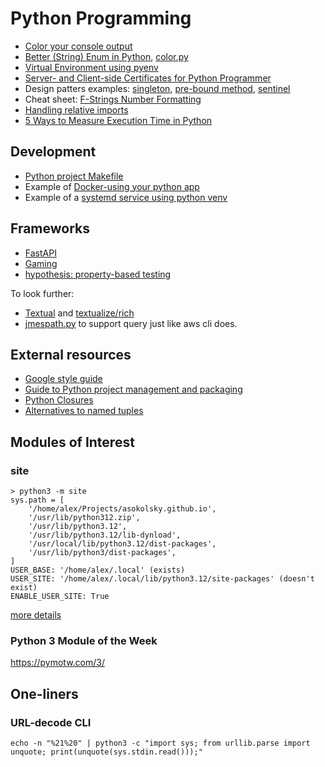 # Python Programming

* [Color your console output](color-console.html)
* [Better (String) Enum in Python](python-string-enum.html),
[color.py](color.py)
* [Virtual Environment using pyenv](pyenv-virtualenv.html)
* [Server- and Client-side Certificates for Python Programmer](https.html)
* Design patters examples: [singleton](global_logger.py),
[pre-bound method](prebound_method_pattern.py), [sentinel](sentinel.py)
* Cheat sheet:
[F-Strings Number Formatting](https://cheatography.com/brianallan/cheat-sheets/python-f-strings-number-formatting/)
* [Handling relative imports](https://iq-inc.com/importerror-attempted-relative-import/)
* [5 Ways to Measure Execution Time in Python](https://superfastpython.com/benchmark-execution-time/)

## Development

* [Python project Makefile](/apps/make/python.mak)
* Example of
[Docker-using your python app](https://github.com/asokolsky/pycrawl)
* Example of a [systemd service using python venv](/proxmox/lxc-prusalink.html)

## Frameworks

* [FastAPI](fastapi.html)
* [Gaming](gaming.html)
* [hypothesis: property-based testing](https://hypothesis.works/)

To look further:

* [Textual](https://www.textualize.io/) and
[textualize/rich](https://github.com/Textualize/rich)
* [jmespath.py](https://github.com/jmespath/jmespath.py) to support query just
like aws cli does.

## External resources

* [Google style guide](https://google.github.io/styleguide/pyguide.html)
* [Guide to Python project management and packaging](https://reinforcedknowledge.com/a-comprehensive-guide-to-python-project-management-and-packaging-concepts-illustrated-with-uv-part-i/)
* [Python Closures](https://realpython.com/python-closure/)
* [Alternatives to named tuples](https://snarky.ca/dont-use-named-tuples-in-new-apis/)

## Modules of Interest

### site

```
> python3 -m site
sys.path = [
    '/home/alex/Projects/asokolsky.github.io',
    '/usr/lib/python312.zip',
    '/usr/lib/python3.12',
    '/usr/lib/python3.12/lib-dynload',
    '/usr/local/lib/python3.12/dist-packages',
    '/usr/lib/python3/dist-packages',
]
USER_BASE: '/home/alex/.local' (exists)
USER_SITE: '/home/alex/.local/lib/python3.12/site-packages' (doesn't exist)
ENABLE_USER_SITE: True
```
[more details](https://pymotw.com/3/site/index.html)

### Python 3 Module of the Week

https://pymotw.com/3/

## One-liners

### URL-decode CLI

```
echo -n "%21%20" | python3 -c "import sys; from urllib.parse import unquote; print(unquote(sys.stdin.read()));"
```
